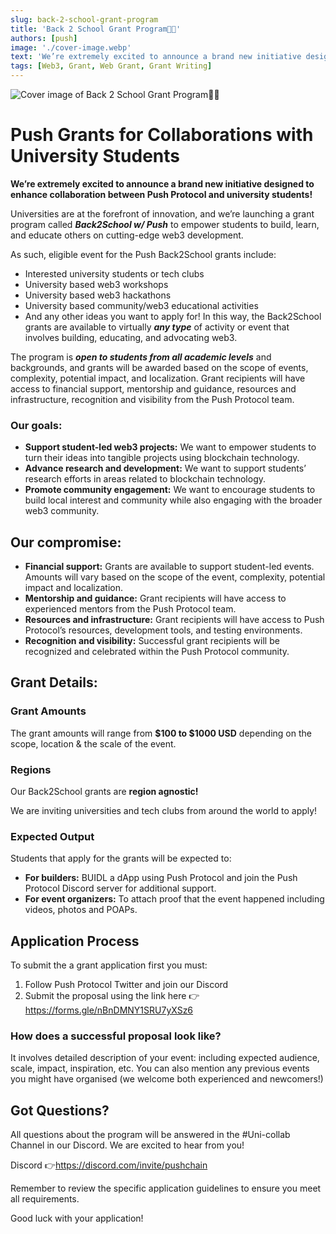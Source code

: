 ```yaml
---
slug: back-2-school-grant-program
title: 'Back 2 School Grant Program🎒💜'
authors: [push]
image: './cover-image.webp'
text: 'We’re extremely excited to announce a brand new initiative designed to enhance collaboration between Push Protocol and university students!'
tags: [Web3, Grant, Web Grant, Grant Writing]
---
```


![Cover image of Back 2 School Grant Program🎒💜](./cover-image.webp)

<!--truncate-->

<!--customheaderpoint-->

# Push Grants for Collaborations with University Students

<b>
    We’re extremely excited to announce a brand new initiative designed to enhance collaboration between Push Protocol and university students!
</b>

Universities are at the forefront of innovation, and we’re launching a grant program called <b><i>Back2School w/ Push</i></b> to empower students to build, learn, and educate others on cutting-edge web3 development.

As such, eligible event for the Push Back2School grants include:

- Interested university students or tech clubs
- University based web3 workshops
- University based web3 hackathons
- University based community/web3 educational activities
- And any other ideas you want to apply for!
  In this way, the Back2School grants are available to virtually <b><i>any type</i></b> of activity or event that involves building, educating, and advocating web3.

The program is <b><i>open to students from all academic levels</i></b> and backgrounds, and grants will be awarded based on the scope of events, complexity, potential impact, and localization. Grant recipients will have access to financial support, mentorship and guidance, resources and infrastructure, recognition and visibility from the Push Protocol team.

### Our goals:

- <b>Support student-led web3 projects:</b> We want to empower students to turn their ideas into tangible projects using blockchain technology.
- <b>Advance research and development:</b> We want to support students’ research efforts in areas related to blockchain technology.
- <b>Promote community engagement:</b> We want to encourage students to build local interest and community while also engaging with the broader web3 community.

## Our compromise:

- <b>Financial support:</b> Grants are available to support student-led events. Amounts will vary based on the scope of the event, complexity, potential impact and localization.
- <b>Mentorship and guidance:</b> Grant recipients will have access to experienced mentors from the Push Protocol team.
- <b>Resources and infrastructure:</b> Grant recipients will have access to Push Protocol’s resources, development tools, and testing environments.
- <b>Recognition and visibility:</b> Successful grant recipients will be recognized and celebrated within the Push Protocol community.

## Grant Details:

### Grant Amounts

The grant amounts will range from <b>$100 to $1000 USD</b> depending on the scope, location & the scale of the event.

### Regions

Our Back2School grants are <b>region agnostic!</b>

We are inviting universities and tech clubs from around the world to apply!

### Expected Output

Students that apply for the grants will be expected to:

- <b>For builders:</b> BUIDL a dApp using Push Protocol and join the Push Protocol Discord server for additional support.
- <b>For event organizers:</b> To attach proof that the event happened including videos, photos and POAPs.

## Application Process

To submit the a grant application first you must:

1. Follow Push Protocol Twitter and join our Discord
2. Submit the proposal using the link here 👉https://forms.gle/nBnDMNY1SRU7yXSz6

### How does a successful proposal look like?

It involves detailed description of your event: including expected audience, scale, impact, inspiration, etc. You can also mention any previous events you might have organised (we welcome both experienced and newcomers!)

## Got Questions?

All questions about the program will be answered in the #Uni-collab Channel in our Discord. We are excited to hear from you!

Discord 👉https://discord.com/invite/pushchain

Remember to review the specific application guidelines to ensure you meet all requirements.

Good luck with your application!
